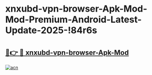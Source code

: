 # xnxubd-vpn-browser-Apk-Mod-Mod-Premium-Android-Latest-Update-2025-!84r6s

# <h2><a href="https://bmauhi.esa.edu.pl?title=xnxubd-vpn-browser-Apk-Mod&ref=84r6s">🔗👉 🔴 xnxubd-vpn-browser-Apk-Mod</a></h2>

[![acn](https://github.com/user-attachments/assets/0f9c940e-d8b0-45ae-aac7-cd30a18b3e1c)](https://bmauhi.esa.edu.pl?title=xnxubd-vpn-browser-Apk-Mod&ref=84r6s)

